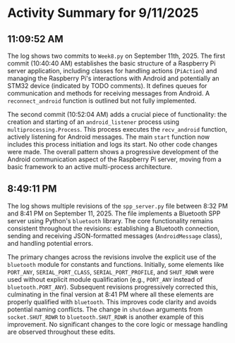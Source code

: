 # Activity Summary for 9/11/2025

## 11:09:52 AM
The log shows two commits to `Week8.py` on September 11th, 2025.  The first commit (10:40:40 AM) establishes the basic structure of a Raspberry Pi server application, including classes for handling actions (`PiAction`) and managing the Raspberry Pi's interactions with Android and potentially an STM32 device (indicated by TODO comments).  It defines queues for communication and methods for receiving messages from Android.  A `reconnect_android` function is outlined but not fully implemented.

The second commit (10:52:04 AM) adds a crucial piece of functionality: the creation and starting of an `android_listener` process using `multiprocessing.Process`. This process executes the `recv_android` function, actively listening for Android messages.  The main `start` function now includes this process initiation and logs its start.  No other code changes were made.  The overall pattern shows a progressive development of the Android communication aspect of the Raspberry Pi server, moving from a basic framework to an active multi-process architecture.


## 8:49:11 PM
The log shows multiple revisions of the `spp_server.py` file between 8:32 PM and 8:41 PM on September 11, 2025.  The file implements a Bluetooth SPP server using Python's `bluetooth` library.  The core functionality remains consistent throughout the revisions: establishing a Bluetooth connection, sending and receiving JSON-formatted messages (`AndroidMessage` class), and handling potential errors.

The primary changes across the revisions involve the explicit use of the `bluetooth` module for constants and functions.  Initially, some elements like `PORT_ANY`, `SERIAL_PORT_CLASS`, `SERIAL_PORT_PROFILE`, and `SHUT_RDWR` were used without explicit module qualification (e.g., `PORT_ANY` instead of `bluetooth.PORT_ANY`).  Subsequent revisions progressively corrected this, culminating in the final version at 8:41 PM where all these elements are properly qualified with `bluetooth`.  This improves code clarity and avoids potential naming conflicts.  The change in `shutdown` arguments from `socket.SHUT_RDWR` to `bluetooth.SHUT_RDWR` is another example of this improvement.  No significant changes to the core logic or message handling are observed throughout these edits.
